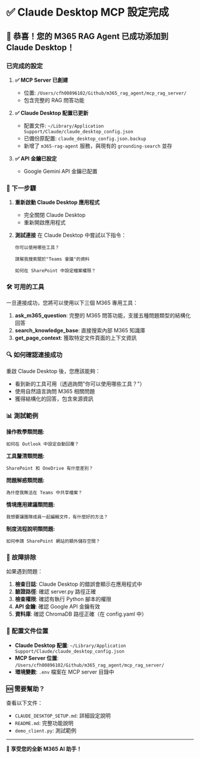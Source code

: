 # ✅ Claude Desktop MCP 設定完成

## 🎉 恭喜！您的 M365 RAG Agent 已成功添加到 Claude Desktop！

### 已完成的設定

1. **✅ MCP Server 已創建**
   - 位置: `/Users/cfh00896102/Github/m365_rag_agent/mcp_rag_server/`
   - 包含完整的 RAG 問答功能

2. **✅ Claude Desktop 配置已更新**
   - 配置文件: `~/Library/Application Support/Claude/claude_desktop_config.json`
   - 已備份原配置: `claude_desktop_config.json.backup`
   - 新增了 `m365-rag-agent` 服務，與現有的 `grounding-search` 並存

3. **✅ API 金鑰已設定**
   - Google Gemini API 金鑰已配置

### 🔄 下一步驟

1. **重新啟動 Claude Desktop 應用程式**
   - 完全關閉 Claude Desktop
   - 重新開啟應用程式

2. **測試連接**
   在 Claude Desktop 中嘗試以下指令：
   
   ```
   你可以使用哪些工具？
   ```
   
   ```
   請幫我搜索關於"Teams 會議"的資料
   ```
   
   ```
   如何在 SharePoint 中設定檔案權限？
   ```

### 🛠️ 可用的工具

一旦連接成功，您將可以使用以下三個 M365 專用工具：

1. **ask_m365_question**: 完整的 M365 問答功能，支援五種問題類型的結構化回答
2. **search_knowledge_base**: 直接搜索內部 M365 知識庫
3. **get_page_context**: 獲取特定文件頁面的上下文資訊

### 🔍 如何確認連接成功

重啟 Claude Desktop 後，您應該能夠：

- 看到新的工具可用（透過詢問"你可以使用哪些工具？"）
- 使用自然語言詢問 M365 相關問題
- 獲得結構化的回答，包含來源資訊

### 📊 測試範例

**操作教學類問題:**
```
如何在 Outlook 中設定自動回覆？
```

**工具釐清類問題:**
```
SharePoint 和 OneDrive 有什麼差別？
```

**問題解惑類問題:**
```
為什麼我無法在 Teams 中共享檔案？
```

**情境應用建議類問題:**
```
我想要讓團隊成員一起編輯文件，有什麼好的方法？
```

**制度流程說明類問題:**
```
如何申請 SharePoint 網站的額外儲存空間？
```

### 🔧 故障排除

如果遇到問題：

1. **檢查日誌**: Claude Desktop 的錯誤會顯示在應用程式中
2. **驗證路徑**: 確認 server.py 路徑正確
3. **檢查權限**: 確認有執行 Python 腳本的權限
4. **API 金鑰**: 確認 Google API 金鑰有效
5. **資料庫**: 確認 ChromaDB 路徑正確（在 config.yaml 中）

### 📁 配置文件位置

- **Claude Desktop 配置**: `~/Library/Application Support/Claude/claude_desktop_config.json`
- **MCP Server 位置**: `/Users/cfh00896102/Github/m365_rag_agent/mcp_rag_server/`
- **環境變數**: `.env` 檔案在 MCP server 目錄中

### 🆘 需要幫助？

查看以下文件：
- `CLAUDE_DESKTOP_SETUP.md`: 詳細設定說明
- `README.md`: 完整功能說明
- `demo_client.py`: 測試範例

---

**🎊 享受您的全新 M365 AI 助手！**
